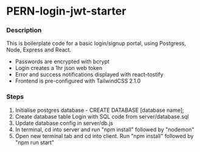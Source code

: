 # PERN-login-jwt-starter

### Description
This is boilerplate code for a basic login/signup portal, using Postgress, Node, Express and React.
- Passwords are encrypted with bcrypt
- Login creates a 1hr json web token
- Error and success notifications displayed with react-tostify
- Frontend is pre-configured with TailwindCSS 2.1.0

### Steps

1. Initialise postgres database - CREATE DATABASE [database name];
2. Create database table Login with SQL code from server/database.sql
3. Update database config in server/db.js
4. In terminal, cd into server and run "npm install" followed by "nodemon"
5. Open new terminal tab and cd into client. Run "npm install" followed by "npm run start"
